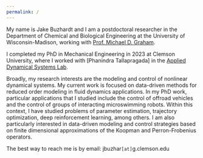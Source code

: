 ```yaml
---
permalink: /
---
```


My name is Jake Buzhardt and I am a postdoctoral researcher in the Department of Chemical and Biological Engineering at the University of Wisconsin-Madison, working with [Prof. Michael D. Graham](https://grahamgroup.che.wisc.edu/). 

I completed my PhD in Mechanical Engineering in 2023 at Clemson University, where I worked with [Phanindra Tallapragada] in the [Applied Dynamical Systems Lab](http://ptallap.people.clemson.edu/).

Broadly, my research interests are the modeling and control of nonlinear dynamical systems.  My current work is focused on data-driven methods for reduced order modeling in fluid dynamics applications.   In my PhD work, particular applications that I studied include the control of offroad vehicles and the control of groups of interacting microswimming robots.  Within this context, I have studied problems of parameter estimation, trajectory optimization, deep reinforcement learning, among others.  I am also particularly interested in data-driven modeling and control strategies based on finite dimensional approximations of the Koopman and Perron-Frobenius operators.   

The best way to reach me is by email:  jbuzhar`[at]`g.clemson.edu
